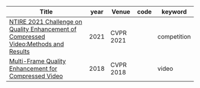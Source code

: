 

|  Title   | year  | Venue | code | keyword |
|  ----  | ----  | ---- | ---- | ---- |
| [NTIRE 2021 Challenge on Quality Enhancement of Compressed Video:Methods and Results](https://arxiv.org/pdf/2104.10781.pdf)  | 2021 | CVPR 2021| | competition |
| [Multi-Frame Quality Enhancement for Compressed Video](https://openaccess.thecvf.com/content_cvpr_2018/papers/Yang_Multi-Frame_Quality_Enhancement_CVPR_2018_paper.pdf)  | 2018 | CVPR 2018| | video |
